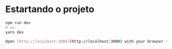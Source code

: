 # Estartando o projeto

```bash
npm run dev
# ou
yarn dev

Open [http://localhost:3000](http://localhost:3000) with your browser to see the result.
```
